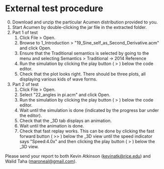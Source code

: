 # External test procedure

0. Download and unzip the particular Acumen distribution provided to you.
1. Start Acumen by double-clicking the jar file in the extracted folder.
2. Part 1 of test
    1. Click File > Open.
    2. Browse to 1_Introduction > "19_Sine_self_as_Second_Derivative.acm" and click Open.
	3. Ensure that the Traditional semantics is selected by going to the menu and selecting
	   Semantics > Traditional -> 2014 Reference
	4. Run the simulation by clicking the play button ( > ) below the code editor.
	5. Check that the plot looks right. There should be three plots, all displaying 
	   various kids of wave forms.
3. Part 2 of test
	1. Click File > Open.
    2. Select "22_angles in pi.acm" and click Open.
	3. Run the simulation by clicking the play button ( > ) below the code editor.
	4. Wait until the simulation is done (indicated by the progress bar under the editor).
	5. Check that the _3D tab displays an animation.
    6. Wait until the animation is done.
    7. Check that fast replay works. This can be done by clicking the fast forward 
       button ( >> ) below the _3D view until the speed indicator says "Speed:4.0x"
       and then clicking the play button ( > ) below the _3D view.

Please send your report to both Kevin Atkinson (kevinatk@rice.edu) and
Walid Taha (maroneal@gmail.com).
